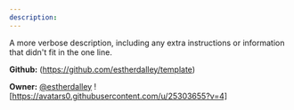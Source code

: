 ```yaml
---
description: 
---
```

A more verbose description, including any extra instructions or
information that didn't fit in the one line.

**Github:** (https://github.com/estherdalley/template)

**Owner:** [@estherdalley](https://github.com/estherdalley) ![https://avatars0.githubusercontent.com/u/25303655?v=4]

